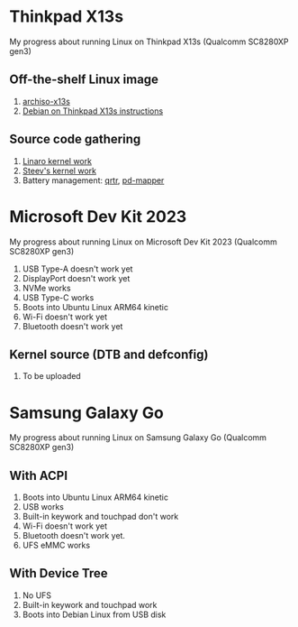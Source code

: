 # Thinkpad X13s
My progress about running Linux on Thinkpad X13s (Qualcomm SC8280XP gen3)

## Off-the-shelf Linux image
1. [archiso-x13s](https://github.com/ironrobin/archiso-x13s)
2. [Debian on Thinkpad X13s instructions](https://docs.google.com/document/d/1WuxE-42ZeOkKAft5FuUk6C2fonkQ8sqNZ56ZmZ49hGI/mobilebasic#heading=h.d1689esafsky)

## Source code gathering
1. [Linaro kernel work](https://git.linaro.org/people/manivannan.sadhasivam/linux.git)
2. [Steev's kernel work](https://github.com/steev/linux.git)
3. Battery management: [qrtr](https//github.com/andersson/qrtr.git), [pd-mapper](https://github.com/andersson/pd-mapper.git)

# Microsoft Dev Kit 2023
My progress about running Linux on Microsoft Dev Kit 2023 (Qualcomm SC8280XP gen3)
1. USB Type-A doesn't work yet
2. DisplayPort doesn't work yet
3. NVMe works
4. USB Type-C works
5. Boots into Ubuntu Linux ARM64 kinetic
6. Wi-Fi doesn't work yet
7. Bluetooth doesn't work yet

## Kernel source (DTB and defconfig)
1. To be uploaded

# Samsung Galaxy Go
My progress about running Linux on Samsung Galaxy Go (Qualcomm SC8280XP gen3)

## With ACPI
1. Boots into Ubuntu Linux ARM64 kinetic
2. USB works
3. Built-in keywork and touchpad don't work
4. Wi-Fi doesn't work yet
5. Bluetooth doesn't work yet.
6. UFS eMMC works

## With Device Tree
1. No UFS
2. Built-in keywork and touchpad work
3. Boots into Debian Linux from USB disk
